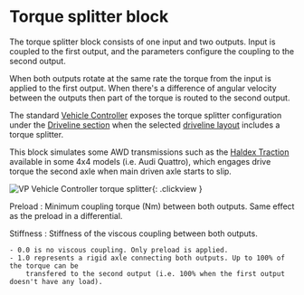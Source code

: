 # Torque splitter block

The torque splitter block consists of one input and two outputs. Input is coupled to the first
output, and the parameters configure the coupling to the second output.

When both outputs rotate at the same rate the torque from the input is applied to the first output.
When there's a difference of angular velocity between the outputs then part of the torque is routed
to the second output.

The standard [Vehicle Controller](/components/vehicle-controller) exposes the torque splitter
configuration under the [Driveline section](/components/vehicle-controller/#driveline) when the
selected [driveline layout](/blocks/driveline) includes a torque splitter.

This block simulates some AWD transmissions such as the [Haldex Traction](https://en.wikipedia.org/wiki/Haldex_Traction)
available in some 4x4 models (i.e. Audi Quattro), which engages drive torque the second axle when
main driven axle starts to slip.

![VP Vehicle Controller torque splitter](/img/blocks/vpp-torque-splitter-inspector.png){: .clickview }

Preload
:	Minimum coupling torque (Nm) between both outputs. Same effect as the preload in a differential.

Stiffness
:	Stiffness of the viscous coupling between both outputs.

	- 0.0 is no viscous coupling. Only preload is applied.
	- 1.0 represents a rigid axle connecting both outputs. Up to 100% of the torque can be
		transfered to the second output (i.e. 100% when the first output doesn't have any load).
